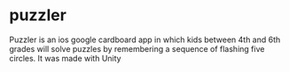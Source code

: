 # puzzler
Puzzler is an ios google cardboard app in which kids between 4th and 6th grades will solve puzzles by remembering a sequence of flashing five circles. It was made with Unity
